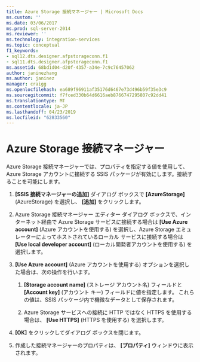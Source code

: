 ```yaml
---
title: Azure Storage 接続マネージャー | Microsoft Docs
ms.custom: ''
ms.date: 03/06/2017
ms.prod: sql-server-2014
ms.reviewer: ''
ms.technology: integration-services
ms.topic: conceptual
f1_keywords:
- sql12.dts.designer.afpstorageconn.f1
- sql11.dts.designer.afpstorageconn.f1
ms.assetid: 68bd1d04-d20f-4357-a34e-7c9c76457062
author: janinezhang
ms.author: janinez
manager: craigg
ms.openlocfilehash: ea689f96911af35176d6467e73d496b59f35e3c9
ms.sourcegitcommit: f7fced330b64d6616aeb8766747295807c92dd41
ms.translationtype: MT
ms.contentlocale: ja-JP
ms.lasthandoff: 04/23/2019
ms.locfileid: "62833560"
---
```

# <a name="azure-storage-connection-manager"></a>Azure Storage 接続マネージャー
  Azure Storage 接続マネージャーでは、プロパティを指定する値を使用して、Azure Storage アカウントに接続する SSIS パッケージが有効にします。接続することを可能にします。  
  
1.  **[SSIS 接続マネージャーの追加]** ダイアログ ボックスで **[AzureStorage]**(AzureStorage) を選択し、 **[追加]** をクリックします。  
  
2.  Azure Storage 接続マネージャー エディター ダイアログ ボックスで、インターネット経由で Azure Storage サービスに接続する場合は **[Use Azure account]** (Azure アカウントを使用する) を選択し、Azure Storage エミュレーターによってホストされているローカル サービスに接続する場合は **[Use local developer account]** (ローカル開発者アカウントを使用する) を選択します。  
  
3.  **[Use Azure account]** (Azure アカウントを使用する) オプションを選択した場合は、次の操作を行います。  
  
    1.  **[Storage account name]** (ストレージ アカウント名) フィールドと **[Account key]** (アカウント キー) フィールドに値を指定します。 これらの値は、SSIS パッケージ内で機微なデータとして保存されます。  
  
    2.  Azure Storage サービスへの接続に HTTP ではなく HTTPS を使用する場合は、 **[Use HTTPS]** (HTTPS を使用する) を選択します。  
  
4.  **[OK]** をクリックしてダイアログ ボックスを閉じます。  
  
5.  作成した接続マネージャーのプロパティは、 **[プロパティ]** ウィンドウに表示されます。  
  
  
